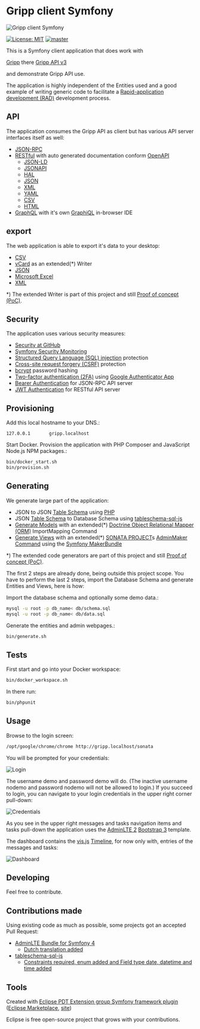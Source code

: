# Gripp client Symfony

![Gripp client Symfony](./docs/gripp_client_symfony.png?raw=true "Gripp client Symfony")

[![License: MIT](https://img.shields.io/badge/License-MIT-blue.svg)](https://raw.githubusercontent.com/noud/gripp_api/master/LICENSE)
[![master](https://img.shields.io/badge/current-dev-aa11ff.svg)](https://github.com/noud/gripp_client_symfony/releases)

This is a Symfony client application that does work with

[Gripp](https://www.gripp.com) there [Gripp API v3](https://github.com/noud/gripp_api)

and demonstrate Gripp API use.

The application is highly independent of the Entities used and a good example of writing generic code to facilitate a [Rapid-application development (RAD)](https://en.wikipedia.org/wiki/Rapid_application_development) development process.

## API

The application consumes the Gripp API as client but has various API server interfaces itself as well:
- [JSON-RPC](https://www.jsonrpc.org/specification)
- [RESTful](https://en.wikipedia.org/wiki/Representational_state_transfer) with auto generated documentation conform [OpenAPI](https://swagger.io/specification/)
     - [JSON-LD](https://json-ld.org/)
     - [JSONAPI](http://jsonapi.org/)
     - [HAL](http://stateless.co/hal_specification.html)
     - [JSON](https://www.json.org/)
     - [XML](https://www.w3.org/XML/)
     - [YAML](http://yaml.org/)
     - [CSV](https://tools.ietf.org/html/rfc4180)
     - [HTML](https://whatwg.org/)
- [GraphQL](https://en.wikipedia.org/wiki/GraphQL) with it's own [GraphiQL](https://github.com/graphql/graphiql/tree/master/packages/graphiql#readme) in-browser IDE

## export

The web application is able to export it's data to your desktop:
 - [CSV](https://en.wikipedia.org/wiki/Comma-separated_values)
 - [vCard](https://en.wikipedia.org/wiki/VCard) as an extended(*) Writer
 - [JSON](https://en.wikipedia.org/wiki/JSON)
 - [Microsoft Excel](https://en.wikipedia.org/wiki/Microsoft_Excel#File_formats)
 - [XML](https://en.wikipedia.org/wiki/XML)

*) The extended Writer is part of this project and still [Proof of concept (PoC)](https://en.wikipedia.org/wiki/Proof_of_concept).

## Security

The application uses various security measures:
- [Security at GitHub](https://github.com/security)
- [Symfony Security Monitoring](https://security.symfony.com)
- [Structured Query Language (SQL) injection](https://en.wikipedia.org/wiki/SQL_injection) protection
- [Cross-site request forgery (CSRF)](https://en.wikipedia.org/wiki/Cross-site_request_forgery) protection
- [bcrypt](https://en.wikipedia.org/wiki/Bcrypt) password hashing
- [Two-factor authentication (2FA)](https://en.wikipedia.org/wiki/Multi-factor_authentication) using [Google Authenticator App](https://play.google.com/store/apps/details?id=com.google.android.apps.authenticator2)
- [Bearer Authentication](https://swagger.io/docs/specification/authentication/bearer-authentication) for JSON-RPC API server
- [JWT Authentication](https://jwt.io/) for RESTful API server

## Provisioning

Add this local hostname to your DNS.:
```shell
127.0.0.1       gripp.localhost
```
Start Docker. Provision the application with PHP Composer and JavaScript Node.js NPM packages.:
```bash
bin/docker_start.sh
bin/provision.sh
```
## Generating

We generate large part of the application:
- JSON to JSON [Table Schema](https://frictionlessdata.io/specs/table-schema) using [PHP](https://php.net)
- JSON [Table Schema](https://frictionlessdata.io/specs/table-schema) to Database Schema using [tableschema-sql-js](https://github.com/frictionlessdata/tableschema-sql-js)
- [Generate Models](https://symfony.com/doc/current/doctrine/reverse_engineering.html) with an extended(*) [Doctrine Object Relational Mapper (ORM)](https://www.doctrine-project.org/projects/orm.html) ImportMapping Command
- [Generate Views](https://symfony.com/doc/master/bundles/SonataAdminBundle/reference/console.html#make-sonata-admin) with an extended(*) [SONATA PROJECT](https://sonata-project.org/)s [AdminMaker Command](https://symfony.com/doc/master/bundles/SonataAdminBundle/reference/console.html#make-sonata-admin) using the [Symfony MakerBundle](https://symfony.com/doc/current/bundles/SymfonyMakerBundle)

*) The extended code generators are part of this project and still [Proof of concept (PoC)](https://en.wikipedia.org/wiki/Proof_of_concept).

The first 2 steps are already done, being outside this project scope. You have to perform the last 2 steps, import the Database Schema and generate Entities and Views, here is how:

Import the database schema and optionally some demo data.:
```bash
mysql -u root -p db_name< db/schema.sql
mysql -u root -p db_name< db/data.sql
```
Generate the entities and admin webpages.:
```bash
bin/generate.sh
```
## Tests

First start and go into your Docker workspace:
```bash
bin/docker_workspace.sh
```
In there run:
```bash
bin/phpunit
```

## Usage

Browse to the login screen:
```bash
/opt/google/chrome/chrome http://gripp.localhost/sonata
```
You will be prompted for your credentials:

![Login](./docs/sonata_login.png?raw=true "Login")

The username demo and password demo will do. (The inactive username nodemo and password nodemo will not be allowed to login.) If you succeed to login, you can navigate to your login credentials in the upper right corner pull-down:

![Credentials](./docs/sonata_credentials.png?raw=true "Credentials")

As you see in the upper right messages and tasks navigation items and tasks pull-down the application uses the [AdminLTE 2](https://adminlte.io/preview) [Bootstrap 3](https://getbootstrap.com/docs/3.4/) template.

The dashboard contains the [vis.js](https://visjs.org) [Timeline](https://visjs.org/timeline_examples.html), for now only with, entries of the messages and tasks:

![Dashboard](./docs/sonata_dashboard.png?raw=true "Dashboard")

## Developing

Feel free to contribute.

## Contributions made

Using existing code as much as possible, some projects got an accepted Pull Request:
- [AdminLTE Bundle for Symfony 4](https://github.com/kevinpapst/AdminLTEBundle)
	- [Dutch translation added](https://github.com/kevinpapst/AdminLTEBundle/commit/9efc0f388ab908c7187ce7cbfc7d4ef6173e7da5#diff-f1f6a7153c98d120f1ff1ef005ce142e)
- [tableschema-sql-js](https://github.com/frictionlessdata/tableschema-sql-js)
	- [Constraints required, enum added and Field type date, datetime and time added](https://github.com/frictionlessdata/tableschema-sql-js/commit/aff64731771ce095d521373182d4f080fb5f84d2)

## Tools

Created with [Eclipse PDT Extension group Symfony framework plugin](http://p2-dev.pdt-extensions.org)
 ([Eclipse Marketplace](http://marketplace.eclipse.org/content/doctrine-plugin), [site](http://p2-dev.pdt-extensions.org/frameworks.html))   

Eclipse is free open-source project that grows with your contributions.